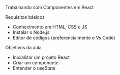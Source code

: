 Trabalhando com Componentes em React

Requisitos básicos
- Conhecimento em HTML, CSS e JS
- Instalar o Node.js
- Editor de códigos (preferencialmente o Vs Code)

Objetivos da aula

- Inicializar um projeto React
- Criar um componente
- Entender o useState
